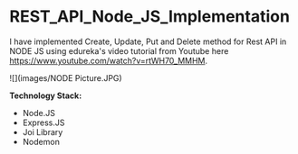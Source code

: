 # REST_API_Node_JS_Implementation

I have implemented Create, Update, Put and Delete method for Rest API in NODE JS using edureka's video tutorial from Youtube here
https://www.youtube.com/watch?v=rtWH70_MMHM.

![](images/NODE Picture.JPG)

**Technology Stack:**

* Node.JS
* Express.JS
* Joi Library
* Nodemon








